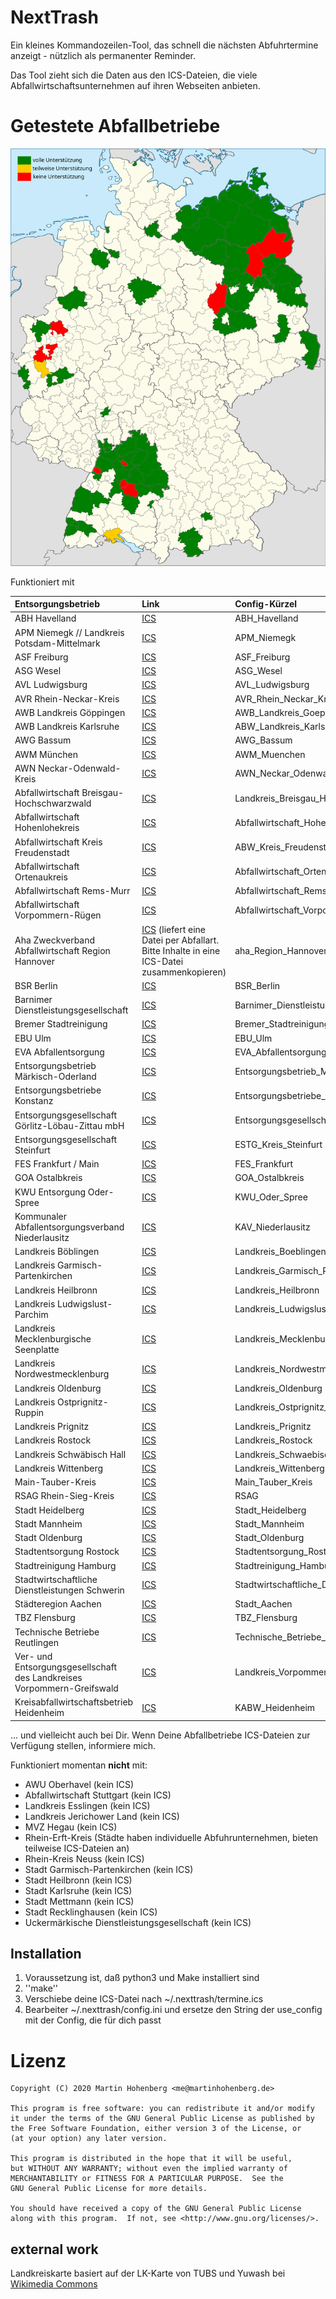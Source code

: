 # NextTrash

Ein kleines Kommandozeilen-Tool, das schnell die nächsten Abfuhrtermine anzeigt - nützlich als permanenter Reminder.

Das Tool zieht sich die Daten aus den ICS-Dateien, die viele Abfallwirtschaftsunternehmen auf ihren Webseiten anbieten.

# Getestete Abfallbetriebe

![Aktuelle Abdeckung](./landkreise.svg)

Funktioniert mit 

| Entsorgungsbetrieb     | Link     | Config-Kürzel     |
|:-----------------------|:---------|:------------------|
| ABH Havelland | [ICS](https://www.abfall-havelland.de/index.php?page_id=543#) | ABH_Havelland|
| APM Niemegk // Landkreis Potsdam-Mittelmark | [ICS](https://www.apm-niemegk.de/tourenplan-2020-ph) | APM_Niemegk|
| ASF Freiburg | [ICS](https://www.abfallwirtschaft-freiburg.de/de/private_haushalte/abfuhrtermine.php) | ASF_Freiburg |
| ASG Wesel | [ICS](https://www.asg-wesel.de/Abfallkalender_55623.html) | ASG_Wesel |
| AVL Ludwigsburg | [ICS](https://www.avl-ludwigsburg.de/privatkunden/termine/abfallkalender/) | AVL_Ludwigsburg|
| AVR Rhein-Neckar-Kreis | [ICS](https://www.avr-kommunal.de/online-service/abfallkalender/) | AVR_Rhein_Neckar_Kreis | 
| AWB Landkreis Göppingen | [ICS](https://www.awb-gp.de/termine/abfuhrtermine/) | AWB_Landkreis_Goeppingen|
| AWB Landkreis Karlsruhe| [ICS](https://www.awb-landkreis-karlsruhe.de/WasteManagementKarlsruheHaushalte/WasteManagementServlet?SubmitAction=wasteDisposalServices)|ABW_Landkreis_Karlsruhe|
| AWG Bassum | [ICS](https://www.awg-bassum.de/abfuhrkalender.html) | AWG_Bassum|
| AWM München | [ICS](https://www.awm-muenchen.de/index/abfuhrkalender.html) | AWM_Muenchen|
| AWN Neckar-Odenwald-Kreis| [ICS](https://www.awn-online.de/haushalte/abfuhrtermine) | AWN_Neckar_Odenwald_Kreis |
| Abfallwirtschaft Breisgau-Hochschwarzwald | [ICS](https://www.breisgau-hochschwarzwald.de/pb/Breisgau-Hochschwarzwald/Start/Service+_+Verwaltung/Abfallwirtschaft.html) | Landkreis_Breisgau_Hochschwarzwald |
| Abfallwirtschaft Hohenlohekreis | [ICS](https://www.abfallwirtschaft-hohenlohekreis.de/infos-beratung/termine-leerungen) | Abfallwirtschaft_Hohenlohekreis |
| Abfallwirtschaft Kreis Freudenstadt | [ICS](https://www.awb-fds.de/privatkunden/privatkunden-abfallkalender/)|ABW_Kreis_Freudenstadt|
| Abfallwirtschaft Ortenaukreis | [ICS](https://www.abfallwirtschaft-ortenaukreis.de/abfallkalender-abfuhrtermine/abfuhrkalender-strauchgut-und-sperrmuelltermine-2020/) | Abfallwirtschaft_Ortenaukreis |
| Abfallwirtschaft Rems-Murr | [ICS](https://www.abfallwirtschaft-rems-murr.de/generator/abfallkalender_2017.php) | Abfallwirtschaft_Rems_Murr |
| Abfallwirtschaft Vorpommern-Rügen | [ICS](https://www.lk-vr.de/Kreisverwaltung/Abfallwirtschaft/Abfuhrtermine/) | Abfallwirtschaft_Vorpommern_Ruegen|
| Aha Zweckverband Abfallwirtschaft Region Hannover | [ICS](https://www.aha-region.de/abholtermine/abfuhrkalender/?L=0) (liefert eine Datei per Abfallart. Bitte Inhalte in eine ICS-Datei zusammenkopieren) | aha_Region_Hannover |
| BSR Berlin | [ICS](https://www.bsr.de/abfuhrkalender-20520.php) | BSR_Berlin|
| Barnimer Dienstleistungsgesellschaft | [ICS](https://www.kw-bdg-barnim.de/service/abfuhrtermine/entsorgungstermine.html) | Barnimer_Dienstleistungsgesellschaft|
| Bremer Stadtreinigung | [ICS](https://www.die-bremer-stadtreinigung.de/privatkunden/entsorgung/ihr_bremer_abfallkalender-23080) | Bremer_Stadtreinigung|
| EBU Ulm | [ICS](https://www.ebu-ulm.de/abfall/abfuhrtermine.php)|EBU_Ulm|
| EVA Abfallentsorgung | [ICS](https://www.eva-abfallentsorgung.de/abfuhrkalender/afktools.php?action=build_calendar) | EVA_Abfallentsorgung | 
| Entsorgungsbetrieb Märkisch-Oderland | [ICS](https://www.entsorgungsbetrieb-mol.de/de/tourenplan-20192020.html) | Entsorgungsbetrieb_Maerkisch_Oderland|
| Entsorgungsbetriebe Konstanz| [ICS](https://www.konstanz.de/entsorgungsbetriebe/abfuhrtermine/online-abfuhrkalender)|Entsorgungsbetriebe_Konstanz|
| Entsorgungsgesellschaft Görlitz-Löbau-Zittau mbH | [ICS](https://www.abfall-eglz.de/abfallkalender.0.html) | Entsorgungsgesellschaft_Görlitz_Löbau_Zittau|
| Entsorgungsgesellschaft Steinfurt | [ICS](https://www.egst.de/de/abfallabholung/) | ESTG_Kreis_Steinfurt |
| FES Frankfurt / Main | [ICS](https://www.fes-frankfurt.de/leistungen/abfallkalender/) | FES_Frankfurt|
| GOA Ostalbkreis | [ICS](https://www.goa-online.de/privat/abfuhrkalender/) | GOA_Ostalbkreis|
| KWU Entsorgung Oder-Spree | [ICS](https://www.kwu-entsorgung.de/?page_id=337) | KWU_Oder_Spree |
| Kommunaler Abfallentsorgungsverband Niederlausitz | [ICS](https://www.kaev.de/Info-und-Service/Tourenplan/Tourenplan-Abfalltermine.html) | KAV_Niederlausitz | 
| Landkreis Böblingen | [ICS](https://www.lrabb.de/,Lde/start/Service+_+Verwaltung/Abfuhrtermine.html)|Landkreis_Boeblingen|
| Landkreis Garmisch-Partenkirchen | [ICS](https://abfuhrkalender.lkr-gap.de/webapps/WasteManagementGarmisch/WasteManagementServlet) | Landkreis_Garmisch_Partenkirchen |
| Landkreis Heilbronn | [ICS](http://www.landkreis-heilbronn.de/abfallkalender.7005.htm) | Landkreis_Heilbronn|
| Landkreis Ludwigslust-Parchim | [ICS](https://www.kreis-lup.de/leben-im-landkreis/verkehr-ordnung-sicherheit/abfallwirtschaft/abfallkalender/) | Landkreis_Ludwigslust_Parchim|
| Landkreis Mecklenburgische Seenplatte | [ICS](https://www.lk-mecklenburgische-seenplatte.de/Angebote/Abfall-Müll/Abfuhrkalender-2020/index.php) | Landkreis_Mecklenburgische_Seenplatte|
| Landkreis Nordwestmecklenburg | [ICS](https://www.nordwestmecklenburg.de/de/abfuhrtermine-nwm.html) | Landkreis_Nordwestmecklenburg|
| Landkreis Oldenburg | [ICS](https://www.oldenburg-kreis.de/portal/seiten/abfallkalender-online-900000291-21700.html) | Landkreis_Oldenburg|
| Landkreis Ostprignitz-Ruppin | [ICS](https://www.ostprignitz-ruppin.de/index.phtml?ort=353.173&strasse=353.142.1&vtyp=4&vJ=2020&call=sfm&La=1&css=&bn=&Barriere=&sNavID=353.90&ffmod=abf&ffsm=1)| Landkreis_Ostprignitz_Ruppin | 
| Landkreis Prignitz | [ICS](https://www.landkreis-prignitz.de/de/wirtschaft/Abfallkalender_neu/abfallkalender.php) | Landkreis_Prignitz |
| Landkreis Rostock | [ICS](https://www.abfall-lro.de/de/abfuhrtermine/index.php/) |Landkreis_Rostock |
| Landkreis Schwäbisch Hall | [ICS](https://www.lrasha.de/de/buergerservice/abfallwirtschaft/abfallkalender) | Landkreis_Schwaebisch_Hall|
| Landkreis Wittenberg | [ICS](https://www.landkreis-wittenberg.de/de/abfallkalender-online.html) | Landkreis_Wittenberg |
| Main-Tauber-Kreis | [ICS](https://www.main-tauber-kreis.de/Landratsamt/Service/Abfallwirtschaft/Abfallkalender) | Main_Tauber_Kreis|
| RSAG Rhein-Sieg-Kreis | [ICS](https://www.rsag.de/abfallkalender/abfuhrtermine)| RSAG |
| Stadt Heidelberg | [ICS](https://www.gipsprojekt.de/featureGips/Gips?Anwendung=Abfuhrkalender&Mandant=Heidelberg&Abfuhrkalender=Heidelberg) | Stadt_Heidelberg |
| Stadt Mannheim | [ICS](https://www.mannheim.de/de/service-bieten/umwelt/sauberkeit-und-abfall/abfallwirtschaft/abfallkalender/abfallkalender-online)|Stadt_Mannheim|
| Stadt Oldenburg | [ICS](https://services.oldenburg.de/index.php?id=45&tx_citkoabfall_abfallkalender[action]=formSimple&tx_citkoabfall_abfallkalender[controller]=Frontend&cHash=6d14b5e4e24d4c9e4dc936e938c81581) | Stadt_Oldenburg|
| Stadtentsorgung Rostock | [ICS](https://www.stadtentsorgung-rostock.de/service/ekalend/1216) |Stadtentsorgung_Rostock |
| Stadtreinigung Hamburg | [ICS](https://www.stadtreinigung.hamburg/privatkunden/abfuhrkalender/index.html) | Stadtreinigung_Hamburg|
| Stadtwirtschaftliche Dienstleistungen Schwerin | [ICS](https://www.sds-schwerin.de/abfall-strassenreinigung/entsorgungskalender/) | Stadtwirtschaftliche_Dienstleistungen_Schwerin|
| Städteregion Aachen | [ICS](https://serviceportal.aachen.de/abfallnavi) | Stadt_Aachen | 
| TBZ Flensburg| [ICS](https://www.tbz-flensburg.de/Abfallwirtschaft/Online-Abfallkalender/) | TBZ_Flensburg |
| Technische Betriebe Reutlingen| [ICS](https://www.tbr-reutlingen.de/entsorgungskalender)| Technische_Betriebe_Reutlingen|
| Ver- und Entsorgungsgesellschaft des Landkreises Vorpommern-Greifswald | [ICS](https://www.vevg-karlsburg.de/online-abfallkalender-ovp.html) | Landkreis_Vorpommern_Greifswald|
|Kreisabfallwirtschaftsbetrieb Heidenheim| [ICS](https://www.abfall-hdh.de/internet/inhalt/inhalt.php?seite=98)| KABW_Heidenheim|

 ... und vielleicht auch bei Dir. Wenn Deine Abfallbetriebe ICS-Dateien zur Verfügung stellen, informiere mich.

Funktioniert momentan **nicht** mit:

* AWU Oberhavel (kein ICS)
* Abfallwirtschaft Stuttgart (kein ICS)
* Landkreis Esslingen (kein ICS)
* Landkreis Jerichower Land (kein ICS)
* MVZ Hegau (kein ICS)
* Rhein-Erft-Kreis (Städte haben individuelle Abfuhrunternehmen, bieten teilweise ICS-Dateien an)
* Rhein-Kreis Neuss (kein ICS)
* Stadt Garmisch-Partenkirchen (kein ICS)
* Stadt Heilbronn (kein ICS)
* Stadt Karlsruhe (kein ICS)
* Stadt Mettmann (kein ICS)
* Stadt Recklinghausen (kein ICS)
* Uckermärkische Dienstleistungsgesellschaft (kein ICS)

## Installation

1. Voraussetzung ist, daß python3 und Make installiert sind
2. ''make''
3. Verschiebe deine ICS-Datei nach ~/.nexttrash/termine.ics
4. Bearbeiter ~/.nexttrash/config.ini und ersetze den String der use_config mit der Config, die für dich passt

# Lizenz

    Copyright (C) 2020 Martin Hohenberg <me@martinhohenberg.de>

    This program is free software: you can redistribute it and/or modify
    it under the terms of the GNU General Public License as published by
    the Free Software Foundation, either version 3 of the License, or
    (at your option) any later version.

    This program is distributed in the hope that it will be useful,
    but WITHOUT ANY WARRANTY; without even the implied warranty of
    MERCHANTABILITY or FITNESS FOR A PARTICULAR PURPOSE.  See the
    GNU General Public License for more details.

    You should have received a copy of the GNU General Public License
    along with this program.  If not, see <http://www.gnu.org/licenses/>.

## external work
Landkreiskarte basiert auf der LK-Karte von TUBS und Yuwash bei [Wikimedia Commons](https://commons.wikimedia.org/wiki/File:Landkreise,_Kreise_und_kreisfreie_Städte_in_Deutschland_2011-09-04.svg)
